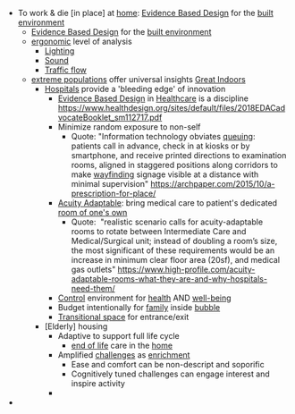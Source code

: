 - To work & die [in place] at [home](<home.md>): [Evidence Based Design](<Evidence Based Design.md>) for the [built environment](<built environment.md>) 
    - [Evidence Based Design](<Evidence Based Design.md>) for the [built environment](<built environment.md>) 
    - [ergonomic](<ergonomic.md>) level of analysis
        - [Lighting](<Lighting.md>)
        - [Sound](<Sound.md>)
        - [Traffic flow](<Traffic flow.md>)
    - [extreme populations](<extreme populations.md>) offer universal insights [Great Indoors](<Great Indoors.md>)
        - [Hospitals](<Hospitals.md>) provide a 'bleeding edge' of innovation
            - [Evidence Based Design](<Evidence Based Design.md>) in [Healthcare](<Healthcare.md>) is a discipline https://www.healthdesign.org/sites/default/files/2018EDACadvocateBooklet_sm112717.pdf
            - Minimize random exposure to non-self 
                - Quote: "Information technology obviates [queuing](<queuing.md>): patients call in advance, check in at kiosks or by smartphone, and receive printed directions to examination rooms, aligned in staggered positions along corridors to make [wayfinding](<wayfinding.md>) signage visible at a distance with minimal supervision" https://archpaper.com/2015/10/a-prescription-for-place/
            - [Acuity Adaptable](<Acuity Adaptable.md>): bring medical care to patient's dedicated [room of one's own](<room of one's own.md>)
                - Quote:  "realistic scenario calls for acuity-adaptable rooms to rotate between Intermediate Care and Medical/Surgical unit; instead of doubling a room’s size, the most significant of these requirements would be an increase in minimum clear floor area (20sf), and medical gas outlets" 
https://www.high-profile.com/acuity-adaptable-rooms-what-they-are-and-why-hospitals-need-them/
            - [Control](<Control.md>) environment for [health](<health.md>) AND [well-being](<well-being.md>)
            - Budget intentionally for [family](<family.md>) inside [bubble](<bubble.md>)
            - [Transitional space](<Transitional space.md>) for entrance/exit
        - [Elderly] housing
            - Adaptive to support full life cycle
                - [end of life](<end of life.md>) care in the [home](<home.md>)
            - Amplified [challenges](<challenges.md>) as [enrichment](<enrichment.md>)
                - Ease and comfort can be non-descript and soporific
                - Cognitively tuned challenges can engage interest and inspire activity
            - 
- 
